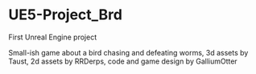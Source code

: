 # UE5-Project_Brd
First Unreal Engine project 

Small-ish game about a bird chasing and defeating worms, 3d assets by Taust, 2d assets by RRDerps, code and game design by GalliumOtter
